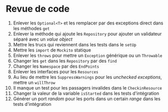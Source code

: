 # Revue de code

1. Enlever les `Optional<T>` et les remplacer par des exceptions direct dans les méthodes `get`
2. Enlever la méthode qui ajoute les `Repository` pour ajouter un validateur séparé avec un *value object*
3. Mettre les trucs qui reviennent dans les tests dans le `setUp`
4. Mettre les `import` de `Mockito` statique
5. Enlever les `throws` pour mettre un `Exception` générique ou un `Throwable`
6. Changer les `get` dans les `Repository` par des `find`
7. Changer les `Namespace` par des `EndPoints`
8. Enlever les interfaces pour les `Resources`
9. Au lieu de mettre les `SuppressWarnings` pour les *unchecked exceptions*, mettre un `willThrow`
10. Il manque un test pour les passagers invalides dans le `CheckinResource`
11. Changer la valeur de la variable `isStarted` dans les tests d'intégration
12. Générer un port *random* pour les ports dans un certain *range* dans les tests d'intégration

